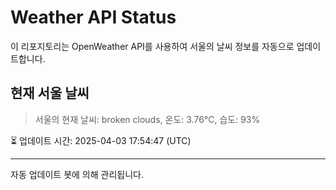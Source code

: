 
# Weather API Status

이 리포지토리는 OpenWeather API를 사용하여 서울의 날씨 정보를 자동으로 업데이트합니다.

## 현재 서울 날씨
> 서울의 현재 날씨: broken clouds, 온도: 3.76°C, 습도: 93%

⏳ 업데이트 시간: 2025-04-03 17:54:47 (UTC)

---
자동 업데이트 봇에 의해 관리됩니다.
